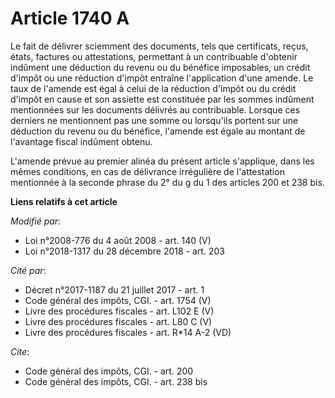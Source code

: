 # Article 1740 A

Le fait de délivrer sciemment des documents, tels que certificats, reçus, états, factures ou attestations, permettant à un
contribuable d'obtenir indûment une déduction du revenu ou du bénéfice imposables, un crédit d'impôt ou une réduction d'impôt
entraîne l'application d'une amende. Le taux de l'amende est égal à celui de la réduction d'impôt ou du crédit d'impôt en
cause et son assiette est constituée par les sommes indûment mentionnées sur les documents délivrés au contribuable. Lorsque
ces derniers ne mentionnent pas une somme ou lorsqu'ils portent sur une déduction du revenu ou du bénéfice, l'amende est
égale au montant de l'avantage fiscal indûment obtenu. 

L'amende prévue au premier alinéa du présent article s'applique, dans les mêmes conditions, en cas de délivrance irrégulière
de l'attestation mentionnée à la seconde phrase du 2° du g du 1 des articles 200 et 238 bis.

**Liens relatifs à cet article**

_Modifié par_:

  - Loi n°2008-776 du 4 août 2008 - art. 140 (V)
  - Loi n°2018-1317 du 28 décembre 2018 - art. 203

_Cité par_:

  - Décret n°2017-1187 du 21 juillet 2017 - art. 1
  - Code général des impôts, CGI. - art. 1754 (V)
  - Livre des procédures fiscales - art. L102 E (V)
  - Livre des procédures fiscales - art. L80 C (V)
  - Livre des procédures fiscales - art. R*14 A-2 (VD)

_Cite_:

  - Code général des impôts, CGI. - art. 200
  - Code général des impôts, CGI. - art. 238 bis

